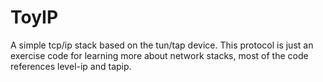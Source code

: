 # ToyIP
A simple tcp/ip stack based on the tun/tap device.
This protocol is just an exercise code for learning more about network stacks, most of the code references level-ip and tapip.
